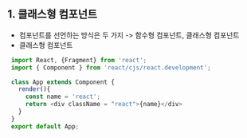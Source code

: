 ## 1. 클래스형 컴포넌트
   - 컴포넌트를 선언하는 방식은 두 가지 -> 함수형 컴포넌트, 클래스형 컴포넌트
   - 클래스형 컴포넌트
   ```javascript
    import React, {Fragment} from 'react';
    import { Component } from 'react/cjs/react.development';

    class App extends Component {
      render(){
        const name = 'react';
        return <div className = "react">{name}</div>
      }
    }
    export default App;
   ```
